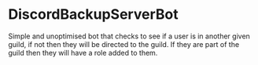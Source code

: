 # DiscordBackupServerBot
Simple and unoptimised bot that checks to see if a user is in another given guild, if not then they will be directed to the guild. If they are part of the guild then they will have a role added to them.
